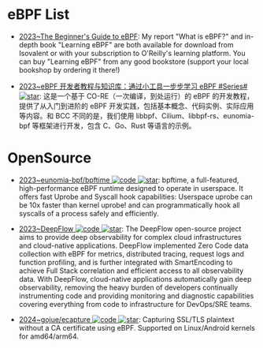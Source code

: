 # eBPF List

- [2023~The Beginner's Guide to eBPF](https://github.com/lizrice/ebpf-beginners): My report "What is eBPF?" and in-depth book "Learning eBPF" are both available for download from Isovalent or with your subscription to O'Reilly's learning platform. You can buy "Learning eBPF" from any good bookstore (support your local bookshop by ordering it there!)

- [2023~eBPF 开发者教程与知识库：通过小工具一步步学习 eBPF #Series# ![star](https://img.shields.io/github/stars/eunomia-bpf/bpf-developer-tutorial)](https://github.com/eunomia-bpf/bpf-developer-tutorial): 这是一个基于 CO-RE（一次编译，到处运行）的 eBPF 的开发教程，提供了从入门到进阶的 eBPF 开发实践，包括基本概念、代码实例、实际应用等内容。和 BCC 不同的是，我们使用 libbpf、Cilium、libbpf-rs、eunomia-bpf 等框架进行开发，包含 C、Go、Rust 等语言的示例。

# OpenSource

- [2023~eunomia-bpf/bpftime ![code](https://ng-tech.icu/assets/code.svg) ![star](https://img.shields.io/github/stars/eunomia-bpf/bpftime)](https://github.com/eunomia-bpf/bpftime): bpftime, a full-featured, high-performance eBPF runtime designed to operate in userspace. It offers fast Uprobe and Syscall hook capabilities: Userspace uprobe can be 10x faster than kernel uprobe! and can programmatically hook all syscalls of a process safely and efficiently.

- [2023~DeepFlow ![code](https://ng-tech.icu/assets/code.svg) ![star](https://img.shields.io/github/stars/deepflowio/deepflow)](https://github.com/deepflowio/deepflow): The DeepFlow open-source project aims to provide deep observability for complex cloud infrastructures and cloud-native applications. DeepFlow implemented Zero Code data collection with eBPF for metrics, distributed tracing, request logs and function profiling, and is further integrated with SmartEncoding to achieve Full Stack correlation and efficient access to all observability data. With DeepFlow, cloud-native applications automatically gain deep observability, removing the heavy burden of developers continually instrumenting code and providing monitoring and diagnostic capabilities covering everything from code to infrastructure for DevOps/SRE teams.

- [2024~gojue/ecapture ![code](https://ng-tech.icu/assets/code.svg) ![star](https://img.shields.io/github/stars/gojue/ecapture)](https://github.com/gojue/ecapture): Capturing SSL/TLS plaintext without a CA certificate using eBPF. Supported on Linux/Android kernels for amd64/arm64.
